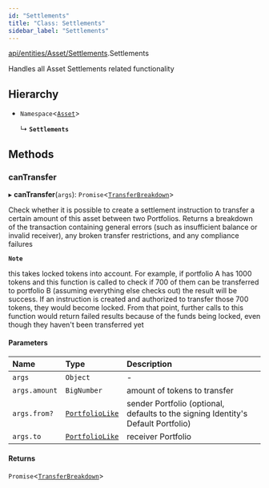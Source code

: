 ```yaml
---
id: "Settlements"
title: "Class: Settlements"
sidebar_label: "Settlements"
---
```


[api/entities/Asset/Settlements](../../../../../modules/API/Entities/Asset/Settlements/Settlements.md).Settlements

Handles all Asset Settlements related functionality

## Hierarchy

- `Namespace`<[`Asset`](../Asset.md)\>

  ↳ **`Settlements`**

## Methods

### canTransfer

▸ **canTransfer**(`args`): `Promise`<[`TransferBreakdown`](../../../../../interfaces/API/Entities/Asset/Types/TransferBreakdown/TransferBreakdown.md)\>

Check whether it is possible to create a settlement instruction to transfer a certain amount of this asset between two Portfolios. Returns a breakdown of
  the transaction containing general errors (such as insufficient balance or invalid receiver), any broken transfer restrictions, and any compliance
  failures

**`Note`**

this takes locked tokens into account. For example, if portfolio A has 1000 tokens and this function is called to check if 700 of them can be
  transferred to portfolio B (assuming everything else checks out) the result will be success. If an instruction is created and authorized to transfer those 700 tokens,
  they would become locked. From that point, further calls to this function would return failed results because of the funds being locked, even though they haven't been
  transferred yet

#### Parameters

| Name | Type | Description |
| :------ | :------ | :------ |
| `args` | `Object` | - |
| `args.amount` | `BigNumber` | amount of tokens to transfer |
| `args.from?` | [`PortfolioLike`](../../../../../modules/Types/Types.md#portfoliolike) | sender Portfolio (optional, defaults to the signing Identity's Default Portfolio) |
| `args.to` | [`PortfolioLike`](../../../../../modules/Types/Types.md#portfoliolike) | receiver Portfolio |

#### Returns

`Promise`<[`TransferBreakdown`](../../../../../interfaces/API/Entities/Asset/Types/TransferBreakdown/TransferBreakdown.md)\>
